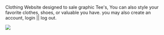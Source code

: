 Clothing Website designed to sale graphic Tee's, 
You can also style your favorite clothes, shoes, or valuable you have. 
you may also create an account, login || log out.


![](./path)
